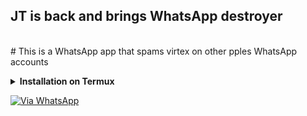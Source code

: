 <h2>JT is back and brings WhatsApp destroyer </h2>
<br>
# This is a WhatsApp app that spams virtex on other pples WhatsApp accounts 

<!-- Installation via Termux -->
<b><details><summary>Installation on Termux</summary></b>
```bash
> apt update
> apt upgrade
> pkg install python
> pkg install git -y
> git clone https://github.com/mrjuice01/WhatsApp-Hacker
> cd WhatsApp-Hacker
> python3 virtex.py
```
</details>

[![Via WhatsApp](https://img.shields.io/badge/WhatsApp-25D366?style=for-the-badge&logo=whatsapp&logoColor=white)](https://wa.me/2348050261876)
